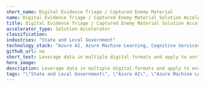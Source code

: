 ```yaml
---
short_name: Digital Evidence Triage / Captured Enemy Material
name: Digital Evidence Triage / Captured Enemy Material Solution Accelerator
title: Digital Evidence Triage / Captured Enemy Material Solution Accelerator
accelerator_type: Solution Accelerator
classification: 
industries: "State and Local Government"
technology_stack: "Azure AI, Azure Machine Learning, Cognitive Services, Data Storage, Power Apps"
github_url: na
short_text: Leverage data in multiple digital formats and apply to enrich, filter, and sort the raw data.
hero_image: 
description: Leverage data in multiple digital formats and apply to enrich, filter, and sort the raw data into context-based clusters for focused investigation. 
tags: "\"State and Local Government\", \"Azure AI\", \"Azure Machine Learning\", \"Cognitive Services\", \"Data Storage\", \"Power Apps\", \"Solution Accelerator\""
---
```


